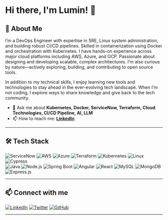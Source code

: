 # Hi there, I'm Lumin! 👋

## 🚀 About Me

I’m a DevOps Engineer with expertise in SRE, Linux system administration, and building robust CI/CD pipelines. Skilled in containerization using Docker and orchestration with Kubernetes. I have hands-on experience across major cloud platforms including AWS, Azure, and GCP. Passionate about designing and developing scalable, complex architectures. I’m also curious by nature—actively exploring, building, and contributing to open source tools.

In addition to my technical skills, I enjoy learning new tools and technologies to stay ahead in the ever-evolving tech landscape. When I’m not coding, I explore ways to share knowledge and give back to the tech community.


- 💬 Ask me about **Kubernetes, Docker, ServiceNow, Terraform, Cloud Technologies, CI/CD Pipeline, AI, LLM**   
- 📫 How to reach me: **[LinkedIn](https://www.linkedin.com/in/lumin-de-silva/)**  

---

## 🛠️ Tech Stack

![ServiceNow](https://img.shields.io/badge/ServiceNow-0E96E0?style=for-the-badge&logo=ServiceNow&logoColor=white)
![AWS](https://img.shields.io/badge/AWS-232F3E?style=for-the-badge&logo=amazon-aws&logoColor=white)
![Azure](https://img.shields.io/badge/Azure-0078D4?style=for-the-badge&logo=microsoft-azure&logoColor=white)
![Terraform](https://img.shields.io/badge/Terraform-623CE4?style=for-the-badge&logo=terraform&logoColor=white)
![Kubernetes](https://img.shields.io/badge/Kubernetes-326CE5?style=for-the-badge&logo=kubernetes&logoColor=white)
![Linux](https://img.shields.io/badge/Linux-FCC624?style=for-the-badge&logo=linux&logoColor=black)
![Cypress](https://img.shields.io/badge/Cypress-17202C?style=for-the-badge&logo=cypress&logoColor=white)  
![Java](https://img.shields.io/badge/Java-ED8B00?style=for-the-badge&logo=java&logoColor=white)
![Node.js](https://img.shields.io/badge/Node.js-43853D?style=for-the-badge&logo=node.js&logoColor=white)
![Spring Boot](https://img.shields.io/badge/Spring%20Boot-6DB33F?style=for-the-badge&logo=spring&logoColor=white)
![Angular](https://img.shields.io/badge/Angular-DD0031?style=for-the-badge&logo=angular&logoColor=white)
![React](https://img.shields.io/badge/React-61DAFB?style=for-the-badge&logo=react&logoColor=white)
![MySQL](https://img.shields.io/badge/MySQL-4479A1?style=for-the-badge&logo=mysql&logoColor=white)
![MongoDB](https://img.shields.io/badge/MongoDB-47A248?style=for-the-badge&logo=mongodb&logoColor=white)
![Express.js](https://img.shields.io/badge/Express.js-404D59?style=for-the-badge)  

---

## 📫 Connect with me

[![LinkedIn](https://img.shields.io/badge/LinkedIn-0A66C2?style=for-the-badge&logo=linkedin&logoColor=white)](https://www.linkedin.com/in/lumin-de-silva/)
[![Twitter](https://img.shields.io/badge/Twitter-1DA1F2?style=for-the-badge&logo=twitter&logoColor=white)](https://twitter.com/yourhandle)
[![GitHub](https://img.shields.io/badge/GitHub-181717?style=for-the-badge&logo=github&logoColor=white)](https://github.com/LuminDeSilva)

---

<!--
**LuminDeSilva/LuminDeSilva** is a ✨ _special_ ✨ repository because its `README.md` (this file) appears on your GitHub profile.

Here are some ideas to get you started:

- 🔭 I’m currently working on ...
- 🌱 I’m currently learning ...
- 👯 I’m looking to collaborate on ...
- 🤔 I’m looking for help with ...
- 💬 Ask me about ...
- 📫 How to reach me: ...
- 😄 Pronouns: ...
- ⚡ Fun fact: ...
-->
